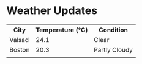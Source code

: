 # Weather Updates

<!-- WEATHER-UPDATE-START -->
<table><tr><th>City</th><th>Temperature (°C)</th><th>Condition</th></tr><tr><td>Valsad</td><td>24.1</td><td>Clear</td></tr><tr><td>Boston</td><td>20.3</td><td>Partly Cloudy</td></tr><tr><td></td><td></td><td></td></tr></table>
<!-- WEATHER-UPDATE-END -->
